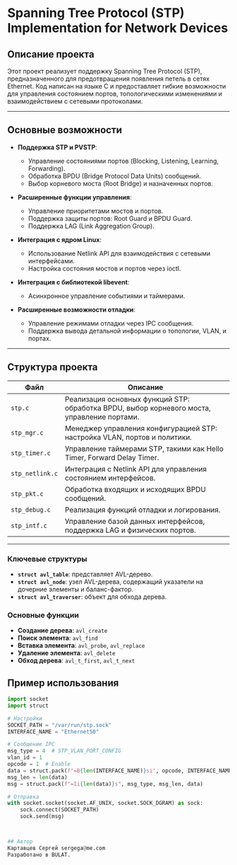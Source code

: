 # **Spanning Tree Protocol (STP) Implementation for Network Devices**

## Описание проекта

Этот проект реализует поддержку Spanning Tree Protocol (STP), предназначенного для предотвращения появления петель в сетях Ethernet. Код написан на языке C и предоставляет гибкие возможности для управления состоянием портов, топологическими изменениями и взаимодействием с сетевыми протоколами.

---

## **Основные возможности**

- **Поддержка STP и PVSTP**:
  - Управление состояниями портов (Blocking, Listening, Learning, Forwarding).
  - Обработка BPDU (Bridge Protocol Data Units) сообщений.
  - Выбор корневого моста (Root Bridge) и назначенных портов.

- **Расширенные функции управления**:
  - Управление приоритетами мостов и портов.
  - Поддержка защиты портов: Root Guard и BPDU Guard.
  - Поддержка LAG (Link Aggregation Group).

- **Интеграция с ядром Linux**:
  - Использование Netlink API для взаимодействия с сетевыми интерфейсами.
  - Настройка состояния мостов и портов через ioctl.

- **Интеграция с библиотекой libevent**:
  - Асинхронное управление событиями и таймерами.

- **Расширенные возможности отладки**:
  - Управление режимами отладки через IPC сообщения.
  - Поддержка вывода детальной информации о топологии, VLAN, и портах.

---

## **Структура проекта**

| **Файл**          | **Описание**                                                                                  |
|--------------------|----------------------------------------------------------------------------------------------|
| `stp.c`           | Реализация основных функций STP: обработка BPDU, выбор корневого моста, управление портами.  |
| `stp_mgr.c`       | Менеджер управления конфигурацией STP: настройка VLAN, портов и политики.                     |
| `stp_timer.c`     | Управление таймерами STP, такими как Hello Timer, Forward Delay Timer.                        |
| `stp_netlink.c`   | Интеграция с Netlink API для управления состоянием интерфейсов.                              |
| `stp_pkt.c`       | Обработка входящих и исходящих BPDU сообщений.                                               |
| `stp_debug.c`     | Реализация функций отладки и логирования.                                                    |
| `stp_intf.c`      | Управление базой данных интерфейсов, поддержка LAG и физических портов.                       |

---

### Ключевые структуры
- **`struct avl_table`**: представляет AVL-дерево.
- **`struct avl_node`**: узел AVL-дерева, содержащий указатели на дочерние элементы и баланс-фактор.
- **`struct avl_traverser`**: объект для обхода дерева.

### Основные функции
- **Создание дерева**: `avl_create`
- **Поиск элемента**: `avl_find`
- **Вставка элемента**: `avl_probe`, `avl_replace`
- **Удаление элемента**: `avl_delete`
- **Обход дерева**: `avl_t_first`, `avl_t_next`


## Пример использования

```python
import socket
import struct

# Настройки
SOCKET_PATH = "/var/run/stp.sock"
INTERFACE_NAME = "Ethernet50"

# Сообщение IPC
msg_type = 4  # STP_VLAN_PORT_CONFIG
vlan_id = 1
opcode = 1  # Enable
data = struct.pack(f"=B{len(INTERFACE_NAME)}si", opcode, INTERFACE_NAME.encode(), vlan_id)
msg_len = len(data)
msg = struct.pack(f"=Ii{len(data)}s", msg_type, msg_len, data)

# Отправка
with socket.socket(socket.AF_UNIX, socket.SOCK_DGRAM) as sock:
    sock.connect(SOCKET_PATH)
    sock.send(msg)



## Автор
Картавцев Сергей sergega@me.com
Разработано в BULAT.

